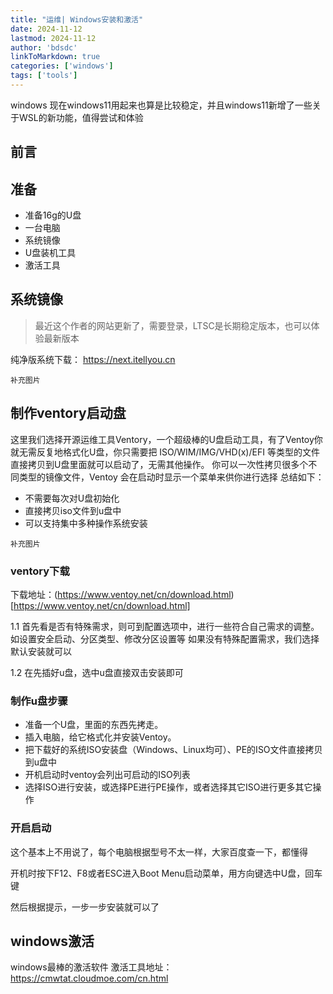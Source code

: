 ```yaml
---
title: "运维| Windows安装和激活"
date: 2024-11-12
lastmod: 2024-11-12
author: 'bdsdc'
linkToMarkdown: true
categories: ['windows']
tags: ['tools']
---
```

windows
现在windows11用起来也算是比较稳定，并且windows11新增了一些关于WSL的新功能，值得尝试和体验 

## 前言

## 准备
- 准备16g的U盘
- 一台电脑
- 系统镜像
- U盘装机工具
- 激活工具


## 系统镜像

> 最近这个作者的网站更新了，需要登录，LTSC是长期稳定版本，也可以体验最新版本

纯净版系统下载： https://next.itellyou.cn

`补充图片`

## 制作ventory启动盘
这里我们选择开源运维工具Ventory，一个超级棒的U盘启动工具，有了Ventoy你就无需反复地格式化U盘，你只需要把 ISO/WIM/IMG/VHD(x)/EFI 等类型的文件直接拷贝到U盘里面就可以启动了，无需其他操作。
你可以一次性拷贝很多个不同类型的镜像文件，Ventoy 会在启动时显示一个菜单来供你进行选择
总结如下：
- 不需要每次对U盘初始化
- 直接拷贝iso文件到u盘中
- 可以支持集中多种操作系统安装 

`补充图片`


### ventory下载
下载地址：(https://www.ventoy.net/cn/download.html)[https://www.ventoy.net/cn/download.html] 

1.1 首先看是否有特殊需求，则可到配置选项中，进行一些符合自己需求的调整。如设置安全启动、分区类型、修改分区设置等 
如果没有特殊配置需求，我们选择默认安装就可以

1.2 在先插好u盘，选中u盘直接双击安装即可 

### 制作u盘步骤

- 准备一个U盘，里面的东西先拷走。
- 插入电脑，给它格式化并安装Ventoy。
- 把下载好的系统ISO安装盘（Windows、Linux均可）、PE的ISO文件直接拷贝到u盘中
- 开机启动时ventoy会列出可启动的ISO列表
- 选择ISO进行安装，或选择PE进行PE操作，或者选择其它ISO进行更多其它操作

### 开启启动
这个基本上不用说了，每个电脑根据型号不太一样，大家百度查一下，都懂得

开机时按下F12、F8或者ESC进入Boot Menu启动菜单，用方向键选中U盘，回车键

然后根据提示，一步一步安装就可以了

## windows激活 
windows最棒的激活软件
激活工具地址： https://cmwtat.cloudmoe.com/cn.html

